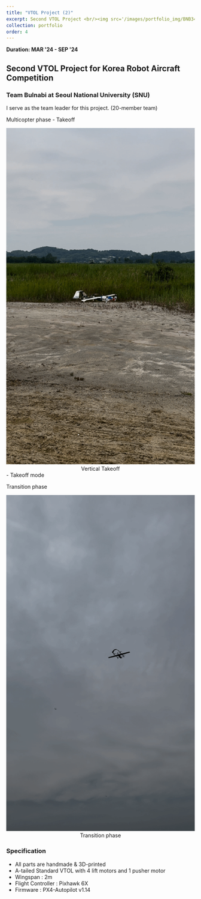 ```yaml
---
title: "VTOL Project (2)"
excerpt: Second VTOL Project <br/><img src='/images/portfolio_img/BNB3403_0627.jpg' width='500'> 
collection: portfolio
order: 4
---
```


**Duration: MAR '24 - SEP '24**
## Second VTOL Project for Korea Robot Aircraft Competition

### Team Bulnabi at Seoul National University (SNU)

I serve as the team leader for this project. (20-member team)

Multicopter phase - Takeoff
<center>
  <img src='/images/portfolio_img/awesome_takeoff.gif' width='800' />
  <figcaption>Vertical Takeoff</figcaption>
</center>
- Takeoff mode

Transition phase
<center>
  <img src='/images/portfolio_img/awesome_transition.gif' width='800' />
  <figcaption>Transition phase</figcaption>
</center>

### Specification
- All parts are handmade & 3D-printed
- A-tailed Standard VTOL with 4 lift motors and 1 pusher motor
- Wingspan : 2m
- Flight Controller : Pixhawk 6X
- Firmware : PX4-Autopilot v1.14